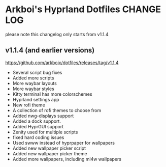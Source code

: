 # Arkboi's Hyprland Dotfiles CHANGE LOG
please note this changelog only starts from v1.1.4

## v1.1.4 (and earlier versions)

https://github.com/arkboix/dotfiles/releases/tag/v1.1.4

- Several script bug fixes
- Added more scripts
- More waybar layouts
- More waybar styles
- Kitty terminal has more colorschemes
- Hyprland settings app
- New rofi theme
- A collection of rofi themes to choose from
- Added nwg-displays support
- Added a dock support.
- Added HyprGUI support
- Zenity used for multiple scripts
- fixed hard coding issues
- Used swww instead of hyprpaper for wallpapers
- Added new wallpaper picker script
- Added new wallpaper picker theme
- Added more wallpapers, including ml4w wallpapers


